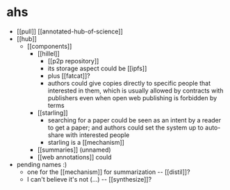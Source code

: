 # ahs

- [[pull]] [[annotated-hub-of-science]]
- [[hub]]
  - [[components]]
    - [[hillel]]
      - [[p2p repository]]
      - its storage aspect could be [[ipfs]]
      - plus [[fatcat]]?
      - authors could give copies directly to specific people that interested in them, which is usually allowed by contracts with publishers even when open web publishing is forbidden by terms
    - [[starling]]
      - searching for a paper could be seen as an intent by a reader to get a paper; and authors could set the system up to auto-share with interested people
      - starling is a [[mechanism]]
    - [[summaries]] (unnamed)
    - [[web annotations]] could 
- pending names :)
  - one for the [[mechanism]] for summarization -- [[distil]]?
  - I can't believe it's not (...) -- [[synthesize]]?
